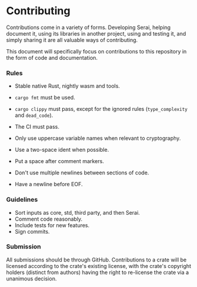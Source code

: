 # Contributing

Contributions come in a variety of forms. Developing Serai, helping document it,
using its libraries in another project, using and testing it, and simply sharing
it are all valuable ways of contributing.

This document will specifically focus on contributions to this repository in the
form of code and documentation.

### Rules

- Stable native Rust, nightly wasm and tools.
- `cargo fmt` must be used.
- `cargo clippy` must pass, except for the ignored rules (`type_complexity` and
`dead_code`).
- The CI must pass.

- Only use uppercase variable names when relevant to cryptography.

- Use a two-space ident when possible.
- Put a space after comment markers.
- Don't use multiple newlines between sections of code.
- Have a newline before EOF.

### Guidelines

- Sort inputs as core, std, third party, and then Serai.
- Comment code reasonably.
- Include tests for new features.
- Sign commits.

### Submission

All submissions should be through GitHub. Contributions to a crate will be
licensed according to the crate's existing license, with the crate's copyright
holders (distinct from authors) having the right to re-license the crate via a
unanimous decision.
